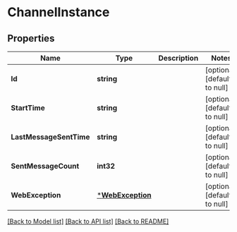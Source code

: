 # ChannelInstance

## Properties
Name | Type | Description | Notes
------------ | ------------- | ------------- | -------------
**Id** | **string** |  | [optional] [default to null]
**StartTime** | **string** |  | [optional] [default to null]
**LastMessageSentTime** | **string** |  | [optional] [default to null]
**SentMessageCount** | **int32** |  | [optional] [default to null]
**WebException** | [***WebException**](WebException.md) |  | [optional] [default to null]

[[Back to Model list]](../README.md#documentation-for-models) [[Back to API list]](../README.md#documentation-for-api-endpoints) [[Back to README]](../README.md)



